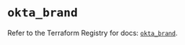 # `okta_brand`

Refer to the Terraform Registry for docs: [`okta_brand`](https://registry.terraform.io/providers/okta/okta/4.13.1/docs/resources/brand).

